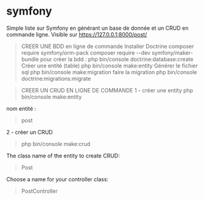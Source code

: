 # symfony
Simple liste sur Symfony en générant un base de donnée et un CRUD en commande ligne.
Visible sur https://127.0.0.1:8000/post/

> CREER UNE BDD en ligne de commande
Installer Doctrine
> composer require symfony/orm-pack
> composer require --dev symfony/maker-bundle
pour créer la bdd :
> php bin/console doctrine:database:create
Créer une entité (table)
> php bin/console make:entity
Générer le fichier sql
> php bin/console make:migration
faire la migration
> php bin/console doctrine:migrations:migrate

> CREER UN CRUD EN LIGNE DE COMMANDE
1 - créer une entity
> php bin/console make:entity

nom entité : 
> post

2 - créer un CRUD
>php bin/console make:crud

 The class name of the entity to create CRUD:
 > Post

 Choose a name for your controller class:
 > PostController
